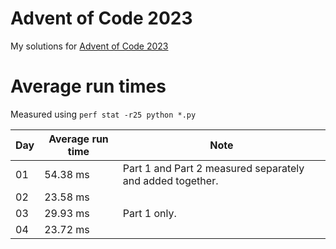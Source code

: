 # Advent of Code 2023

My solutions for [Advent of Code 2023](https://adventofcode.com/2023)

# Average run times

Measured using `perf stat -r25 python *.py`

| Day | Average run time | Note                                                      |
| --- | ---------------- | --------------------------------------------------------- |
| 01  | 54.38 ms         | Part 1 and Part 2 measured separately and added together. |
| 02  | 23.58 ms         |                                                           |
| 03  | 29.93 ms         | Part 1 only.                                              |
| 04  | 23.72 ms         |                                                           |
